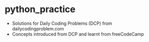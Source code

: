 # python_practice
 * Solutions for Daily Coding Problems (DCP) from dailycodingproblem.com
 * Concepts introduced from DCP and learnt from freeCodeCamp
